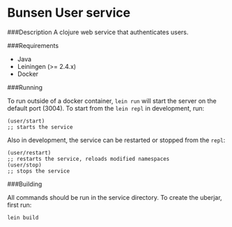 Bunsen User service
===========================
###Description
A clojure web service that authenticates users.


###Requirements

- Java
- Leiningen (>= 2.4.x)
- Docker

###Running

To run outside of a docker container, `lein run` will start the server on the default port (3004). To start from the `lein repl` in development, run:

	(user/start)
	;; starts the service

Also in development, the service can be restarted or stopped from the `repl`:

	(user/restart)
	;; restarts the service, reloads modified namespaces
	(user/stop)
	;; stops the service

###Building

All commands should be run in the service directory. To create the uberjar, first run:

	lein build
